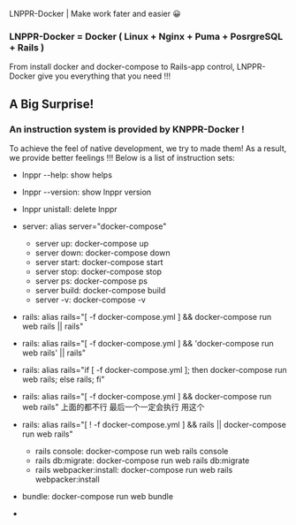 LNPPR-Docker | Make work fater and easier 😀
### LNPPR-Docker = Docker ( Linux + Nginx + Puma + PosrgreSQL + Rails )
From install docker and docker-compose to Rails-app control, LNPPR-Docker give you everything that you need !!!
## A Big Surprise!
### An instruction system is provided by KNPPR-Docker !
To achieve the feel of native development, we try to made them! As a result, we provide better feelings !!!
Below is a list of instruction sets:

- lnppr --help: show helps
- lnppr --version: show lnppr version
- lnppr unistall: delete lnppr
- server: alias server="docker-compose"
    - server up: docker-compose up
    - server down: docker-compose down
    - server start: docker-compose start
    - server stop: docker-compose stop
    - server ps: docker-compose ps
    - server build: docker-compose build
    - server -v: docker-compose -v
- rails: alias rails="[ -f docker-compose.yml ] && docker-compose run web rails || rails"
- rails: alias rails="[ -f docker-compose.yml ] && 'docker-compose run web rails' || rails"
- rails: alias rails="if [ -f docker-compose.yml ]; then docker-compose run web rails; else rails; fi"
- rails: alias rails="[ -f docker-compose.yml ] && docker-compose run web rails"
上面的都不行 最后一个一定会执行
用这个
- rails: alias rails="[ ! -f docker-compose.yml ] && rails || docker-compose run web rails"
    - rails console: docker-compose run web rails console
    - rails db:migrate: docker-compose run web rails db:migrate
    - rails webpacker:install: docker-compose run web rails webpacker:install

- bundle: docker-compose run web bundle
-


